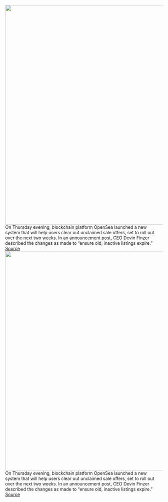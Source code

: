 <img src='https://cdn.vox-cdn.com/thumbor/QVr1YVQzNMJCoTazlK5j707a0l0=/0x0:2040x1360/1200x800/filters:focal(857x517:1183x843)/cdn.vox-cdn.com/uploads/chorus_image/image/70472791/acastro_210329_1777_nft_0002.0.jpg' width='700px' /><br/>
On Thursday evening, blockchain platform OpenSea launched a new system that will help users clear out unclaimed sale offers, set to roll out over the next two weeks. In an announcement post, CEO Devin Finzer described the changes as made to “ensure old, inactive listings expire.”
<a href='https://www.theverge.com/2022/2/4/22917814/opensea-contract-clearing-system-nft-marketplace-bug'> Source <a/><img src='https://cdn.vox-cdn.com/thumbor/QVr1YVQzNMJCoTazlK5j707a0l0=/0x0:2040x1360/1200x800/filters:focal(857x517:1183x843)/cdn.vox-cdn.com/uploads/chorus_image/image/70472791/acastro_210329_1777_nft_0002.0.jpg' width='700px' /><br/>
On Thursday evening, blockchain platform OpenSea launched a new system that will help users clear out unclaimed sale offers, set to roll out over the next two weeks. In an announcement post, CEO Devin Finzer described the changes as made to “ensure old, inactive listings expire.”
<a href='https://www.theverge.com/2022/2/4/22917814/opensea-contract-clearing-system-nft-marketplace-bug'> Source <a/>